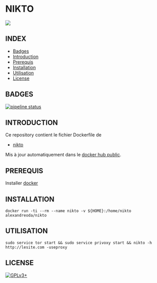 # NIKTO

<img src="https://www.novainfosec.com/wp-content/uploads/2012/07/nikto-162x300.png" />


## INDEX

- [Badges](#BADGES)
- [Introduction](#INTRODUCTION)
- [Prerequis](#PREREQUIS)
- [Installation](#INSTALLATION)
- [Utilisation](#UTILISATION)
- [License](#LICENSE)


## BADGES

[![pipeline status](https://gitlab.com/oda-alexandre/nikto/badges/master/pipeline.svg)](https://gitlab.com/oda-alexandre/nikto/commits/master)


## INTRODUCTION

Ce repository contient le fichier Dockerfile de

- [nikto](https://cirt.net/Nikto2)

Mis à jour automatiquement dans le [docker hub public](https://hub.docker.com/r/alexandreoda/nikto).


## PREREQUIS

Installer [docker](https://www.docker.com)


## INSTALLATION

```
docker run -ti --rm --name nikto -v ${HOME}:/home/nikto alexandreoda/nikto
```


## UTILISATION

```
sudo service tor start && sudo service privoxy start && nikto -h http://lesite.com -useproxy
```


## LICENSE

[![GPLv3+](http://gplv3.fsf.org/gplv3-127x51.png)](https://github.com/oda-alexandre/nikto/blob/master/LICENSE)
